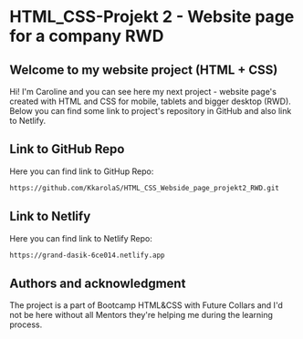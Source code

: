 # HTML_CSS-Projekt 2 - Website page for a company RWD

## Welcome to my website project (HTML + CSS)

Hi! I'm Caroline and you can see here my next project - website page's created with HTML and CSS for mobile, tablets and bigger desktop (RWD).
Below you can find some link to project's repository in GitHub and also link to Netlify.

## Link to GitHub Repo

Here you can find link to GitHup Repo:

```bash
https://github.com/KkarolaS/HTML_CSS_Webside_page_projekt2_RWD.git
```

## Link to Netlify

Here you can find link to Netlify Repo:

```bash
https://grand-dasik-6ce014.netlify.app
```

## Authors and acknowledgment

The project is a part of Bootcamp HTML&CSS with Future Collars and I'd not be here without all Mentors they're helping me during the learning process.
